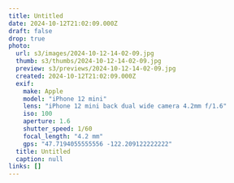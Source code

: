 ```yaml
---
title: Untitled
date: 2024-10-12T21:02:09.000Z
draft: false
drop: true
photo:
  url: s3/images/2024-10-12-14-02-09.jpg
  thumb: s3/thumbs/2024-10-12-14-02-09.jpg
  preview: s3/previews/2024-10-12-14-02-09.jpg
  created: 2024-10-12T21:02:09.000Z
  exif:
    make: Apple
    model: "iPhone 12 mini"
    lens: "iPhone 12 mini back dual wide camera 4.2mm f/1.6"
    iso: 100
    aperture: 1.6
    shutter_speed: 1/60
    focal_length: "4.2 mm"
    gps: "47.7194055555556 -122.209122222222"
  title: Untitled
  caption: null
links: []
---
```

